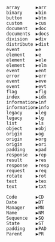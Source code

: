 ﻿```
array      ▶arr 
binary     ▶bin 
button     ▶btn 
custom     ▶cus 
document   ▶doc 
documents  ▶docs 
division   ▶div 
distribute ▶dist 
event      ▶e 
element    ▶e 
element    ▶ele 
element    ▶elm 
event      ▶ent 
error      ▶err
event      ▶eve 
event      ▶evt 
flag       ▶flg 
index      ▶idx 
information▶inf 
information▶info 
legacy     ▶leg 
legacy     ▶lg 
list       ▶ls
object     ▶obj 
origin     ▶og  
origin     ▶org
origin     ▶ori  
padding    ▶pad 
response   ▶rep 
result     ▶res 
response   ▶resp 
request    ▶req 
rotate     ▶rot 
text       ▶tex 
text       ▶txt  

Code       ▶CD 
Date       ▶DT 
Manager    ▶MN 
Name       ▶NM 
Sequence   ▶SQ 
State      ▶ST 
padding    ▶PAD 
Parent     ▶PR
```

